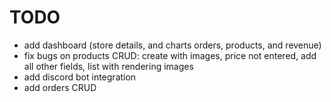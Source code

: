 # TODO
- add dashboard (store details, and charts orders, products, and revenue)
- fix bugs on products CRUD: create with images, price not entered, add all other fields, list with rendering images
- add discord bot integration
- add orders CRUD
